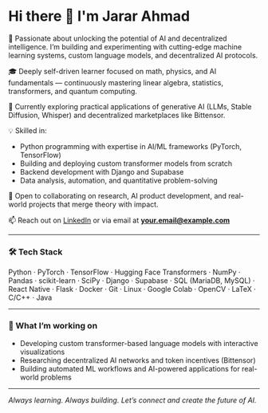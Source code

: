 # Hi there 👋 I'm Jarar Ahmad

🔭 Passionate about unlocking the potential of AI and decentralized intelligence. I’m building and experimenting with cutting-edge machine learning systems, custom language models, and decentralized AI protocols.

🎓 Deeply self-driven learner focused on math, physics, and AI fundamentals — continuously mastering linear algebra, statistics, transformers, and quantum computing.

🌱 Currently exploring practical applications of generative AI (LLMs, Stable Diffusion, Whisper) and decentralized marketplaces like Bittensor.

💡 Skilled in:
- Python programming with expertise in AI/ML frameworks (PyTorch, TensorFlow)  
- Building and deploying custom transformer models from scratch  
- Backend development with Django and Supabase  
- Data analysis, automation, and quantitative problem-solving  

👯 Open to collaborating on research, AI product development, and real-world projects that merge theory with impact.

📫 Reach out on [LinkedIn](https://www.linkedin.com/in/jararahmad/) or via email at **your.email@example.com**

---

### 🛠 Tech Stack

Python · PyTorch · TensorFlow · Hugging Face Transformers · NumPy · Pandas · scikit-learn · SciPy · Django · Supabase · SQL (MariaDB, MySQL) · React Native · Flask · Docker · Git · Linux · Google Colab · OpenCV · LaTeX · C/C++ · Java

---

### 🚀 What I’m working on

- Developing custom transformer-based language models with interactive visualizations  
- Researching decentralized AI networks and token incentives (Bittensor)  
- Building automated ML workflows and AI-powered applications for real-world problems

---

*Always learning. Always building. Let’s connect and create the future of AI.*
